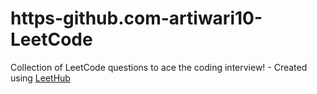 # https-github.com-artiwari10-LeetCode
Collection of LeetCode questions to ace the coding interview! - Created using [LeetHub](https://github.com/QasimWani/LeetHub)

